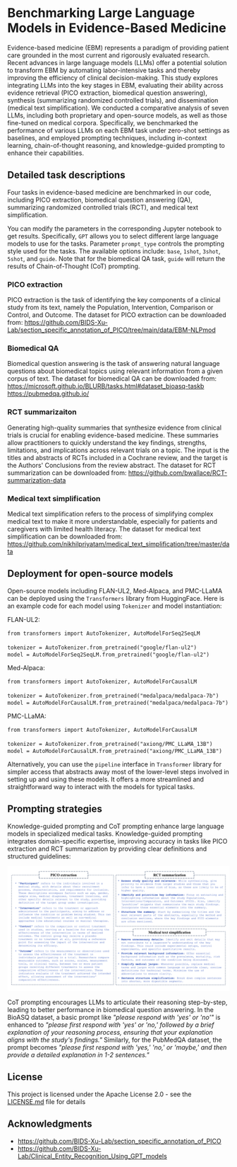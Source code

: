 # Benchmarking Large Language Models in Evidence-Based Medicine

Evidence-based medicine (EBM) represents a paradigm of providing patient care grounded in the most current and rigorously evaluated research. Recent advances in large language models (LLMs) offer a potential solution to transform EBM by automating labor-intensive tasks and thereby improving the efficiency of clinical decision-making.
This study explores integrating LLMs into the key stages in EBM, evaluating their ability across evidence retrieval (PICO extraction, biomedical question answering), synthesis (summarizing randomized controlled trials), and dissemination (medical text simplification). We conducted a comparative analysis of seven LLMs, including both proprietary and open-source models, as well as those fine-tuned on medical corpora. Specifically, we benchmarked the performance of various LLMs on each EBM task under zero-shot settings as baselines, and employed prompting techniques, including in-context learning, chain-of-thought reasoning, and knowledge-guided prompting to enhance their capabilities.

## Detailed task descriptions

Four tasks in evidence-based medicine are benchmarked in our code, including PICO extraction, biomedical question answering (QA), summarizing randomized controlled trials (RCT), and medical text simplification. 

You can modify the parameters in the corresponding Jupyter notebook to get results. Specifically, `GPT` allows you to select different large language models to use for the tasks. Parameter `prompt_type` controls the prompting style used for the tasks. The available options include: `base`, `1shot`, `3shot`, `5shot`, and `guide`. Note that for the biomedical QA task, `guide` will return the results of Chain-of-Thought (CoT) prompting.


### PICO extraction

PICO extraction is the task of identifying the key components of a clinical study from its text, namely the Population, Intervention, Comparison or Control, and Outcome. The dataset for PICO extraction can be downloaded from: https://github.com/BIDS-Xu-Lab/section_specific_annotation_of_PICO/tree/main/data/EBM-NLPmod

### Biomedical QA

Biomedical question answering is the task of answering natural language questions about biomedical topics using relevant information from a given corpus of text. The dataset for biomedical QA can be downloaded from: https://microsoft.github.io/BLURB/tasks.html#dataset_bioasq-taskb  
https://pubmedqa.github.io/

### RCT summarizaiton 
Generating high-quality summaries that synthesize evidence from clinical trials is crucial for enabling evidence-based medicine. These summaries allow practitioners to quickly understand the key findings, strengths, limitations, and implications across relevant trials on a topic. The input is the titles and abstracts of RCTs included in a Cochrane review, and the target is the Authors' Conclusions from the review abstract. The dataset for RCT summarization can be downloaded from: https://github.com/bwallace/RCT-summarization-data

### Medical text simplification
Medical text simplification refers to the process of simplifying complex medical text to make it more understandable, especially for patients and caregivers with limited health literacy. The dataset for medical text simplification can be downloaded from: https://github.com/nikhilpriyatam/medical_text_simplification/tree/master/data


## Deployment for open-source models

Open-source models including FLAN-UL2, Med-Alpaca, and PMC-LLaMA can be deployed using the `Transformers` library from HuggingFace. Here is an example code for each model using `Tokenizer` and model instantiation:

FLAN-UL2:
```
from transformers import AutoTokenizer, AutoModelForSeq2SeqLM

tokenizer = AutoTokenizer.from_pretrained("google/flan-ul2")
model = AutoModelForSeq2SeqLM.from_pretrained("google/flan-ul2")
```

Med-Alpaca:
```
from transformers import AutoTokenizer, AutoModelForCausalLM

tokenizer = AutoTokenizer.from_pretrained("medalpaca/medalpaca-7b")
model = AutoModelForCausalLM.from_pretrained("medalpaca/medalpaca-7b")
```

PMC-LLaMA:
```
from transformers import AutoTokenizer, AutoModelForCausalLM

tokenizer = AutoTokenizer.from_pretrained("axiong/PMC_LLaMA_13B")
model = AutoModelForCausalLM.from_pretrained("axiong/PMC_LLaMA_13B")
```

Alternatively, you can use the `pipeline` interface in `Transformer` library for simpler access that abstracts away most of the lower-level steps involved in setting up and using these models. It offers a more streamlined and straightforward way to interact with the models for typical tasks.


## Prompting strategies

Knowledge-guided prompting and CoT prompting enhance large language models in specialized medical tasks. Knowledge-guided prompting integrates domain-specific expertise, improving accuracy in tasks like PICO extraction and RCT summarization by providing clear definitions and structured guidelines:

![Knowledge-guided prompting.](./prompt.png)

CoT prompting encourages LLMs to articulate their reasoning step-by-step, leading to better performance in biomedical question answering. In the BioASQ dataset, a basic prompt like _"please respond with 'yes' or 'no'"_ is enhanced to _"please first respond with 'yes' or 'no,' followed by a brief explanation of your reasoning process, ensuring that your explanation aligns with the study's findings."_ Similarly, for the PubMedQA dataset, the prompt becomes _"please first respond with 'yes,' 'no,' or 'maybe,' and then provide a detailed explanation in 1-2 sentences."_


## License

This project is licensed under the Apache License 2.0 - see the [LICENSE.md](LICENSE.md) file for details

## Acknowledgments

* https://github.com/BIDS-Xu-Lab/section_specific_annotation_of_PICO
* https://github.com/BIDS-Xu-Lab/Clinical_Entity_Recognition_Using_GPT_models
